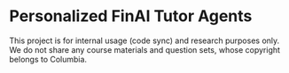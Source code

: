 # Personalized FinAI Tutor Agents
This project is for internal usage (code sync) and research purposes only. We do not share any course materials and question sets, whose copyright belongs to Columbia.
